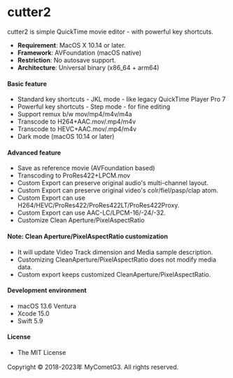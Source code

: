 # cutter2

cutter2 is simple QuickTime movie editor - with powerful key shortcuts.

- __Requirement__: MacOS X 10.14 or later.
- __Framework__: AVFoundation (macOS native)
- __Restriction__: No autosave support.
- __Architecture__: Universal binary (x86_64 + arm64)

#### Basic feature
- Standard key shortcuts - JKL mode - like legacy QuickTime Player Pro 7
- Powerful key shortcuts - Step mode - for fine editing
- Support remux b/w mov/mp4/m4v/m4a
- Transcode to H264+AAC.mov/.mp4/m4v
- Transcode to HEVC+AAC.mov/.mp4/m4v
- Dark mode (macOS 10.14 or later)

#### Advanced feature
- Save as reference movie (AVFoundation based)
- Transcoding to ProRes422+LPCM.mov
- Custom Export can preserve original audio's multi-channel layout.
- Custom Export can preserve original video's colr/fiel/pasp/clap atom.
- Custom Export can use H264/HEVC/ProRes422/ProRes422LT/ProRes422Proxy.
- Custom Export can use AAC-LC/LPCM-16/-24/-32.
- Customize Clean Aperture/PixelAspectRatio

#### Note: Clean Aperture/PixelAspectRatio customization
- It will update Video Track dimension and Media sample description.
- Customizing CleanAperture/PixelAspectRatio does not modify media data.
- Custom export keeps customized CleanAperture/PixelAspectRatio.

#### Development environment
- macOS 13.6 Ventura
- Xcode 15.0
- Swift 5.9

#### License
- The MIT License

Copyright © 2018-2023年 MyCometG3. All rights reserved.

